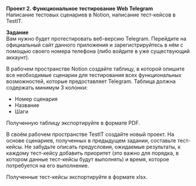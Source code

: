 **Проект 2. Функциональное тестирование Web Telegram**  
Написание тестовых сценариев в Notion, написание тест-кейсов в TestIT.

**Задание**  
Вам нужно будет протестировать веб-версию Telegram. Перейдите на официальный сайт данного приложения и зарегистрируйтесь в нём с помощью своего номера телефона (либо войдите в уже существующий аккаунт).

В рабочем пространстве Notion создайте таблицу, в которой опишите все необходимые сценарии для тестирования всех функциональных возможностей, которые предоставляет Telegram. Таблица должна содержать минимум 3 колонки:

* Номер сценария
* Название
* Шаги

Полученную таблицу экспортируйте в формате PDF.

В своём рабочем пространстве TestIT создайте новый проект. На основе сценариев, полученных в предыдущем задании, составьте тест-кейсы. Не забудьте описать предусловия, ожидаемые результаты, к каждому тест-кейсу добавить приоритет (это важно для порядка, в котором данные тест-кейсы будут выполнять) и время, которое потребуется на его выполнение.

Полученные тест-кейсы экспортируйте в формате xlsx.

